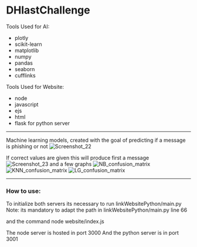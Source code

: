 # DHlastChallenge

Tools Used for AI:
- plotly
- scikit-learn
- matplotlib
- numpy
- pandas
- seaborn
- cufflinks

Tools Used for Website:
- node
- javascript
- ejs
- html
- flask for python server

--------------
Machine learning models, created with the goal of predicting if a message is phishing or not
![Screenshot_22](https://user-images.githubusercontent.com/49301263/182955508-e7499466-b6bb-4681-8ae8-e8664faa51ec.png)

If correct values are given this will produce first a message 
![Screenshot_23](https://user-images.githubusercontent.com/49301263/182963107-10eda09e-2e97-4e5e-b942-0da4a208bc4a.png)
and a few graphs 
![NB_confusion_matrix](https://user-images.githubusercontent.com/49301263/182963138-5211127d-d679-47f9-ad82-461bce3b5b6e.png)
![KNN_confusion_matrix](https://user-images.githubusercontent.com/49301263/182963140-998ba0de-a503-40cc-99ff-d101ea65bfa9.png)
![LG_confusion_matrix](https://user-images.githubusercontent.com/49301263/182963141-afe7b7b1-a0f3-46dc-830e-c0e87c77cbdc.png)

--------------
### How to use:
To initialize both servers its necessary to run 
linkWebsitePython/main.py 
Note: its mandatory to adapt the path in linkWebsitePython/main.py line 66

and the command
node website/index.js

The node server is hosted in port 3000
And the python server is in port 3001

